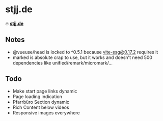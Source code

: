# stjj.de

🔥 [**stjj.de**](https://stjj.de)

## Notes
- @vueuse/head is locked to ^0.5.1 because vite-ssg@0.17.2 requires it
- marked is absolute crap to use, but it works and doesn't need 500 dependencies like unified/remark/micromark/...

## Todo
- Make start page links dynamic
- Page loading indication
- Pfarrbüro Section dynamic
- Rich Content below videos
- Responsive images everywhere
